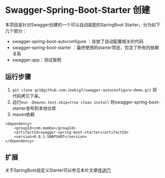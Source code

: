 # Swagger-Spring-Boot-Starter 创建
本项目是针对Swagger创建的一个可以自动装配的SpringBoot Starter，分为如下几个部分：
- swagger-spring-boot-autoconfigure ：存放了自动配置相关的代码
- swagger-spring-boot-starter ：最终使用的starter项目，包含了所有的依赖关系
- swagger-app：测试案例

## 运行步骤
1. `git clone git@github.com:Joebig7/swagger-autoconfigure-demo.git` 将代码拷贝下来。
2.  运行`mvn -Dmaven.test.skip=true clean install` 将swagger-spring-boot-starter发布到本地仓库
3.  maven依赖
```
<dependency>
    <groupId>com.mamba</groupId>
    <artifactId>swagger-spring-boot-starter</artifactId>
    <version>0.0.1-SNAPSHOT</version>
</dependency>
```

## 扩展
关于SpringBoot自定义Starter可以参见本片文章[传送门](https://www.zjfzjf.com/2019/10/25/2019_10_25_springboot-creating-starter/)
